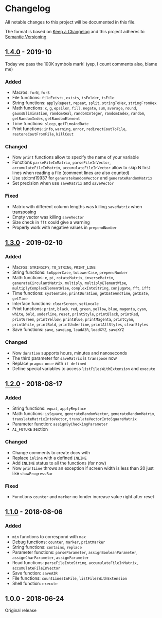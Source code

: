 # Changelog
All notable changes to this project will be documented in this file.

The format is based on [Keep a Changelog](http://keepachangelog.com/en/1.0.0/)
and this project adheres to [Semantic Versioning](http://semver.org/spec/v2.0.0.html).

## [1.4.0] - 2019-10

Today we pass the 100K symbols mark! (yep, I count comments also, blame me)

### Added
- Macros: `forN`, `forS`
- File functions: `fileExists`, `exists`, `isFolder`, `isFile`
- String functions: `applyRepeat`, `repeat`, `split`, `stringToHex`, `stringFromHex`
- Math functions: `c`, `g`, `epsilon`, `fill`, `negate`, `sum`, `average`, `round`, `gaussElimination`, `randomReal`, `randomInteger`, `randomIndex`, `random`, `getRandomIndex`, `getRandomElement`
- Time functions: `sleep`, `getTimeAndDate`
- Print functions: `info`, `warning`, `error`, `redirectCoutToFile`, `restoreCoutFromFile`, `killCout`

### Changed
- Now `print` functions allow to specify the name of your variable
- Functions `parseFileInMatrix`, `parseFileInVector`, `accumulateFileInMatrix`, `accumulateFileInVector` allow to skip N first lines when reading a file (comment lines are also counted)
- Use std::mt19937 for `generateRandomVector` and `generateRandomMatrix`
- Set precision when use `saveMatrix` and `saveVector`

### Fixed
- Matrix with different column lengths was killing `saveMatrix` when transposing
- Empty vector was killing `saveVector`
- Size check in `fft` could give a warning
- Properly work with negative values in `prependNumber`

## [1.3.0] - 2019-02-10

### Added
- Macros: `STRINGIFY`, `TO_STRING`, `PRINT_LINE`
- String functions: `toUpperCase`, `toLowerCase`, `prependNumber`
- Math functions: `e`, `pi`, `rotateMatrix`, `inverseMatrix`, `generateCirculantMatrix`, `multiply`, `multiplyElementWise`, `multiplyComplexElementWise`, `complexIntoString`, `conjugate`, `fft`, `ifft`
- Time functions: `systemTime`, `printDuration`, `getDateAndTime`, `getDate`, `getTime`
- Interface functions: `clearScreen`, `setLocale`
- Print functions: `print`, `black`, `red`, `green`, `yellow`, `blue`, `magenta`, `cyan`, `white`, `bold`, `underline`, `reset`, `printStyle`, `printBlack`, `printRed`, `printGreen`, `printYellow`, `printBlue`, `printMagenta`, `printCyan`, `printWhite`, `printBold`, `printUnderline`, `printAllStyles`, `clearStyles`
- Save functions: `save`, `saveLog`, `loadA3R`, `loadXYZ`, `saveXYZ`

### Changed
- Now `duration` supports hours, minutes and nanoseconds
- The third parameter for `saveMatrix` is `transpose` now
- Replace `pragma once` with `if defined`
- Define special variables to access `listFilesWithExtension` and `execute`

## [1.2.0] - 2018-08-17

### Added
- String functions: `equal`, `applyReplace`
- Math functions: `isSquare`, `generateRandomVector`, `generateRandomMatrix`, `translateMatrixIntoVector`, `translateVectorIntoSquareMatrix`
- Parameter function: `assignByCheckingParameter`
- `AI_FUTURE` section

### Changed
- Change comments to create docs with
- Replace `inline` with a defined `INLINE`
- Add `INLINE` status to all the functions (for now)
- Now `printLine` throws an exception if screen width is less than 20 just like `showProgressBar`

### Fixed
- Functions `counter` and `marker` no londer increase value right after reset

## [1.1.0] - 2018-08-06

### Added
- `min` functions to correspond with `max`
- Debug functions: `counter`, `marker`, `printMarker`
- String functions: `contains`, `replace`
- Parameter functions: `parseParameter`, `assignBooleanParameter`, `assignCharParameter`, `assignParameter`
- Read functions: `parseFileIntoString`, `accumulateFileInMatrix`, `accumulateFileInVector`
- Save function: `saveA3R`
- File functions: `countLinesInFile`, `listFilesWithExtension`
- Shell function: `execute`

## 1.0.0 - 2018-06-24

Original release

[Unreleased]: https://github.com/starobinskii/ailibrary/compare/v1.4.0...HEAD
[1.4.0]: https://github.com/starobinskii/ailibrary/compare/v1.3.0...v1.4.0
[1.3.0]: https://github.com/starobinskii/ailibrary/compare/v1.2.0...v1.3.0
[1.2.0]: https://github.com/starobinskii/ailibrary/compare/v1.1.0...v1.2.0
[1.1.0]: https://github.com/starobinskii/ailibrary/compare/v1.0...v1.1.0